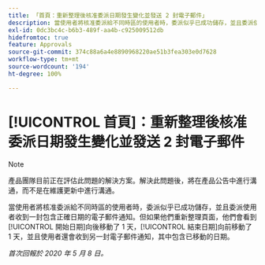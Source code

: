 ```yaml
---
title: 「首頁：重新整理後核准委派日期發生變化並發送 2 封電子郵件」
description: 當使用者將核准委派給不同時區的使用者時，委派似乎已成功儲存，並且委派使用者收到一封包含正確日期的電子郵件通知。但是，如果他們重新整理頁面，他們會看到開始日期向後移動了 1 天，結束日期向前移動了 1 天，並且使用者還會收到另一封電子郵件通知，其中包含已移動的日期。
exl-id: 0dc3bc4c-b6b3-489f-aa4b-c925009512db
hidefromtoc: true
feature: Approvals
source-git-commit: 374c88a6a4e8890968220ae51b3fea303e0d7628
workflow-type: tm+mt
source-wordcount: '194'
ht-degree: 100%

---
```


# [!UICONTROL 首頁]：重新整理後核准委派日期發生變化並發送 2 封電子郵件

>[!NOTE]
>
>產品團隊目前正在評估此問題的解決方案。解決此問題後，將在產品公告中進行溝通，而不是在維護更新中進行溝通。

當使用者將核准委派給不同時區的使用者時，委派似乎已成功儲存，並且委派使用者收到一封包含正確日期的電子郵件通知。但如果他們重新整理頁面，他們會看到[!UICONTROL 開始日期]向後移動了 1 天，[!UICONTROL 結束日期]向前移動了 1 天，並且使用者還會收到另一封電子郵件通知，其中包含已移動的日期。


_首次回報於 2020 年 5 月 8 日。_

